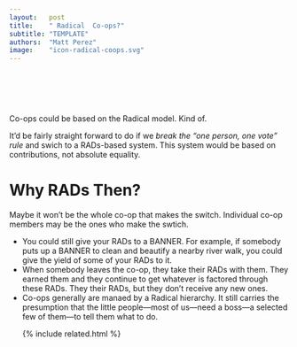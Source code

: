 ```yaml
---
layout:   post
title:    " Radical  Co-ops?"
subtitle: "TEMPLATE"
authors:  "Matt Perez"
image:    "icon-radical-coops.svg"
---
```


<div style="display:none;">
 <p>Co-ops could be based on the <span class="_paradigm">Radical</span> model. Kind of.</p>
</div>

<h1>&nbsp;</h1>
 <p>Co-ops could be based on the <span class="_paradigm">Radical</span> model. Kind of.</p>
 <p>It&rsquo;d be fairly straight forward to do if we <em>break the &ldquo;one person, one vote&rdquo; rule</em> and swich to a <span class="_paradigm">RAD</span>s-based system. This system would be based on contributions, not absolute equality.</p>

<h1>Why <span class="_paradigm">RAD</span>s Then?</h1>
 <p>Maybe it won&rsquo;t be the whole co-op that makes the switch. Individual co-op members may be the ones who make the swtich.</p> 
 <ul>
  <li>You could still give your <span class="_paradigm">RAD</span>s to a <span class='_paradigm'>BANNER</span>. For example, if somebody puts up a <span class='_paradigm'>BANNER</span> to clean and beautify a nearby river walk, you could give the yield of some of your <span class="_paradigm">RAD</span>s to it.</li>
  <li>When somebody leaves the co-op, they take their <span class="_paradigm">RAD</span>s with them. They earned them and they continue to get whatever is factored through these <span class="_paradigm">RAD</span>s. They their <span class="_paradigm">RAD</span>s, but they don’t receive any new ones.</li>
  <li>Co-ops generally are manaed by a <span class="_paradigm">Radical</span> hierarchy. It still carries the presumption that the little people&mdash;most of us&mdash;need a boss&mdash;a selected few of them&mdash;to tell them what to do.</p>

{% include related.html %}
